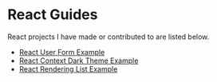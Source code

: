 # React Guides

React projects I have made or contributed to are listed below.

- [React User Form Example](../react/react-user-form-example.md)
- [React Context Dark Theme Example](../react/react-context-dark-theme-example.md)
- [React Rendering List Example](../react/react-render-list.md)
